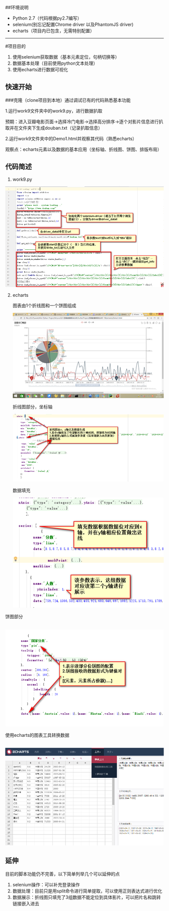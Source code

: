 ##环境说明

- Python 2.7（代码根据py2.7编写）
- selenium(别忘记配置Chrome driver 以及PhantomJS driver)
- echarts（项目内已包含，无需特别配置）


-----
#项目目的
1. 使用selenium获取数据（基本元素定位，句柄切换等）
2. 数据基本处理（目前使用python文本处理）
3. 使用echarts进行数据可视化




## 快速开始

###克隆（clone项目到本地）通过调试已有的代码熟悉基本功能

1.运行work9文件夹中的work9.py，进行数据扒取

预期：进入豆瓣电影页面→选择冷门电影→选择高分排序→逐个对影片信息进行扒取并在文件夹下生成douban.txt（记录扒取信息）

2.运行work9文件夹中的Demo1.html并观察其代码（熟悉echarts）

观察点：echarts元素以及数据的基本应用（坐标轴、折线图、饼图、排版布局）

## 代码简述

1. work9.py

![2017-09-09_163851](img\2017-09-09_163851.png)



2. echarts

   图表由1个折线图和一个饼图组成

   ![2017-09-04_195451](img\2017-09-04_195451.png)

   折线图部分，坐标轴

   ![2017-09-09_170851](img\2017-09-09_170851.png)

   数据填充

   ![2017-09-09_171821](img\2017-09-09_171821.png)

饼图部分

​	![2017-09-09_172311](img\2017-09-09_172311.png)

使用echarts的图表工具转换数据

​	![2017-09-09_174243](img\2017-09-09_174243.png)

## 延伸

目前的脚本功能仍不完善，以下简单列举几个可以延伸的点

1. selenium操作：可以补充登录操作
2. 数据处理：目前只是用split命令进行简单提取，可以使用正则表达式进行优化
3. 数据展示：折线图只填充了3组数据不能定位到具体影片，可以把片名和跳转链接嵌入进去

